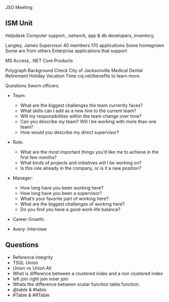 JSO Meeting

## ISM Unit

Helpdesk
Computer support., network, app & db developers, inventory,

Langley, James
Supervisor
40 members
170 applications
Some homegrown
Some are from others
Enterprise applications that support

MS Access, .NET Core Products

Polygraph
Background Check
City of Jacksonville
Medical
Dental
Retirement
Holiday Vacation Time
coj.net/benefits to learn more.

Questions
Sworn officers.

- Team:

  - What are the biggest challenges the team currently faces?
  - What skills can I add as a new hire to the current team?
  - Will my responsibilities within the team change over time?
  - Can you describe my team? Will I be working with more than one team?
  - How would you describe my direct supervisor?

- Role:

  - What are the most important things you’d like me to achieve in the first few months?
  - What kinds of projects and initiatives will I be working on?
  - Is this role already in the company, or is it a new position?

- Manager:

  - How long have you been working here?
  - How long have you been a supervisor?
  - What’s your favorite part of working here?
  - What are the biggest challenges of working here?
  - Do you find you have a good work-life balance?

- Career Growth:

- Avery: Interview

## Questions

- Reference integrity
- TSQL Union
- Union vs Union All
- What is difference between a clustered index and a non clustered index
- left join right join inner join
- Whats the difference between scalar function table function.
- @table & #table.
- #Table & ##Table
